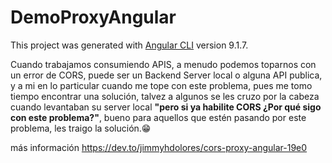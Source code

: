 # DemoProxyAngular

This project was generated with [Angular CLI](https://github.com/angular/angular-cli) version 9.1.7.

Cuando trabajamos consumiendo APIS, a menudo podemos toparnos con un error de CORS, puede ser un Backend Server local o alguna API publica, y a mi en lo particular cuando me tope con este problema, pues me tomo tiempo encontrar una solución, talvez a algunos se les cruzo por la cabeza cuando levantaban su server local **"pero si ya habilite CORS ¿Por qué sigo con este problema?"**, bueno para aquellos que estén pasando por este problema, les traigo la solución.😁

más información  https://dev.to/jimmyhdolores/cors-proxy-angular-19e0
